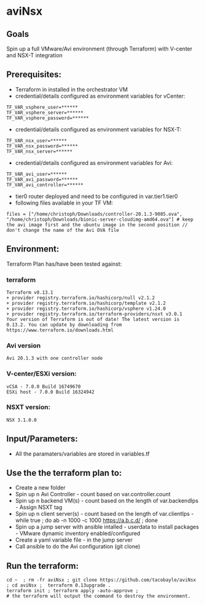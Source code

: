 # aviNsx

## Goals
Spin up a full VMware/Avi environment (through Terraform) with V-center and NSX-T integration

## Prerequisites:
- Terraform in installed in the orchestrator VM
- credential/details configured as environment variables for vCenter:
```
TF_VAR_vsphere_user=******
TF_VAR_vsphere_server=******
TF_VAR_vsphere_password=******
```
- credential/details configured as environment variables for NSX-T:
```
TF_VAR_nsx_user=******
TF_VAR_nsx_password=******
TF_VAR_nsx_server=******
```
- credential/details configured as environment variables for Avi:
```
TF_VAR_avi_user=******
TF_VAR_avi_password=******
TF_VAR_avi_controller=******
```
- tier0 router deployed and need to be configured in var.tier1.tier0
- following files available in your TF VM:
```
files = ["/home/christoph/Downloads/controller-20.1.3-9085.ova", "/home/christoph/Downloads/bionic-server-cloudimg-amd64.ova"] # keep the avi image first and the ubuntu image in the second position // don't change the name of the Avi OVA file
```

## Environment:

Terraform Plan has/have been tested against:

### terraform

```
Terraform v0.13.1
+ provider registry.terraform.io/hashicorp/null v2.1.2
+ provider registry.terraform.io/hashicorp/template v2.1.2
+ provider registry.terraform.io/hashicorp/vsphere v1.24.0
+ provider registry.terraform.io/terraform-providers/nsxt v3.0.1
Your version of Terraform is out of date! The latest version is 0.13.2. You can update by downloading from https://www.terraform.io/downloads.html
```

### Avi version
```
Avi 20.1.3 with one controller node
```

### V-center/ESXi version:
```
vCSA - 7.0.0 Build 16749670
ESXi host - 7.0.0 Build 16324942
```

### NSXT version:
```
NSX 3.1.0.0
```

## Input/Parameters:

- All the paramaters/variables are stored in variables.tf

## Use the the terraform plan to:
- Create a new folder
- Spin up n Avi Controller - count based on var.controller.count
- Spin up n backend VM(s) - count based on the length of var.backendIps - Assign  NSXT tag
- Spin up n client server(s) - count based on the length of var.clientIps - while true ; do ab -n 1000 -c 1000 https://a.b.c.d/ ; done
- Spin up a jump server with ansible intalled - userdata to install packages - VMware dynamic inventory enabled/configured
- Create a yaml variable file - in the jump server
- Call ansible to do the Avi configuration (git clone)

## Run the terraform:
```
cd ~  ; rm -fr aviNsx ; git clone https://github.com/tacobayle/aviNsx ; cd aviNsx ;  terraform 0.13upgrade .
terraform init ; terraform apply -auto-approve ;
# the terraform will output the command to destroy the environment.
```
